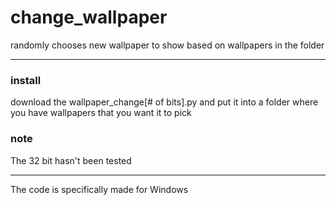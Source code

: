 # change_wallpaper
randomly chooses new wallpaper to show based on wallpapers in the folder
***
### install
download the wallpaper_change[# of bits].py and put it into a folder where you have wallpapers that you want it to pick
### note
The 32 bit hasn't been tested
***
The code is specifically made for Windows
